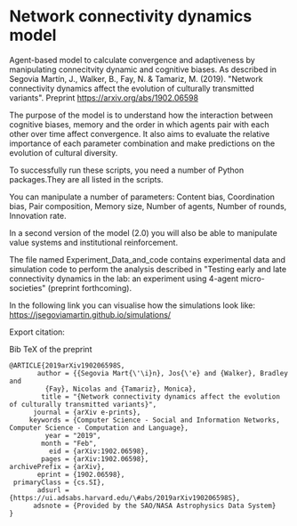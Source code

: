 # Network connectivity dynamics model
Agent-based model to calculate convergence and adaptiveness by manipulating connecitvity dynamic and cognitive biases. As described in Segovia Martín, J., Walker, B., Fay, N. &amp; Tamariz, M. (2019). "Network connectivity dynamics affect the evolution of culturally transmitted variants". Preprint https://arxiv.org/abs/1902.06598

The purpose of the model is to understand how the interaction between cognitive biases, memory and the order in which agents pair with each other over time affect convergence. It also aims to evaluate the relative importance of each parameter combination and make predictions on the evolution of cultural diversity. 

To successfully run these scripts, you need a number of Python packages.They are all listed in the scripts.

You can manipulate a number of parameters: Content bias, Coordination bias, Pair composition, Memory size, Number of agents, Number of rounds, Innovation rate.

In a second version of the model (2.0) you will also be able to manipulate value systems and institutional reinforcement.

The file named Experiment_Data_and_code contains experimental data and simulation code to perform the analysis described in "Testing early and late connectivity dynamics in the lab: an experiment using 4-agent micro-societies" (preprint forthcoming).

In the following link you can visualise how the simulations look like:
https://jsegoviamartin.github.io/simulations/

Export citation:

Bib TeX of the preprint
```
@ARTICLE{2019arXiv190206598S,
       author = {{Segovia Mart{\'\i}n}, Jos{\'e} and {Walker}, Bradley and
         {Fay}, Nicolas and {Tamariz}, Monica},
        title = "{Network connectivity dynamics affect the evolution of culturally transmitted variants}",
      journal = {arXiv e-prints},
     keywords = {Computer Science - Social and Information Networks, Computer Science - Computation and Language},
         year = "2019",
        month = "Feb",
          eid = {arXiv:1902.06598},
        pages = {arXiv:1902.06598},
archivePrefix = {arXiv},
       eprint = {1902.06598},
 primaryClass = {cs.SI},
       adsurl = {https://ui.adsabs.harvard.edu/\#abs/2019arXiv190206598S},
      adsnote = {Provided by the SAO/NASA Astrophysics Data System}
}
```
